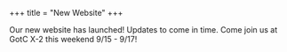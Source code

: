 +++
title = "New Website"
+++

Our new website has launched! Updates to come in time.
Come join us at GotC X-2 this weekend 9/15 - 9/17!

